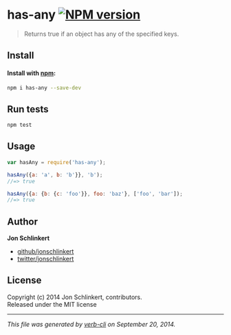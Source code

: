 # has-any [![NPM version](https://badge.fury.io/js/has-any.svg)](http://badge.fury.io/js/has-any)


> Returns true if an object has any of the specified keys.

## Install
#### Install with [npm](npmjs.org):

```bash
npm i has-any --save-dev
```

## Run tests

```bash
npm test
```

## Usage

```js
var hasAny = require('has-any');

hasAny({a: 'a', b: 'b'}}, 'b');
//=> true

hasAny({a: {b: {c: 'foo'}}, foo: 'baz'}, ['foo', 'bar']);
//=> true
```

## Author

**Jon Schlinkert**
 
+ [github/jonschlinkert](https://github.com/jonschlinkert)
+ [twitter/jonschlinkert](http://twitter.com/jonschlinkert) 

## License
Copyright (c) 2014 Jon Schlinkert, contributors.  
Released under the MIT license

***

_This file was generated by [verb-cli](https://github.com/assemble/verb-cli) on September 20, 2014._